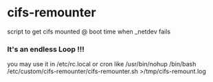 # cifs-remounter
script to get cifs mounted @ boot time when _netdev fails 


### It's an endless Loop !!!

you may use it in /etc/rc.local or cron like 
/usr/bin/nohup /bin/bash /etc/custom/cifs-remounter/cifs-remounter.sh >/tmp/cifs-remount.log

